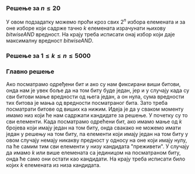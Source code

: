 ﻿### Решење за $n \le 20$
У овом подзадатку можемо проћи кроз свих $2^n$ избора елемената и за оне изборе који садрже тачно $k$ елемената израчунати њихову $bitwise AND$ вредност. На крају треба исписати онај избор који даје максималну вредност $bitwise AND$.
### Решење за $1 \le k \le n \le 5000$

### Главно решење
Ако посматрамо одређени бит и ако су нам фиксирани виши битови, онда нам је увек боље да на том биту буде један, јер и у случају када су сви битови мање вредности од њега један, а он нула, сума вредности тих битова је мања од вредности посматраног бита. Зато треба посматрати битове од виших ка нижим. Идеја је да у сваком моменту имамо низ који ће нам садржати кандидате за решење. У почетку су то сви елементи. Када посматрамо одрећени бит, ако имамо мање од $k$ бројева који имају један на том биту, онда свакако не можемо имати један у решењу на том биту, па елементи који имају један на том биту у овом случају немају никакву предност у односу на оне који имају нулу, па ће самим тим сви елементи у низу кандидата "преживети". У случају да имамо $k$ или више елемената са јединицом на посматраном биту, онда ће само они остати као кандидати. На крају треба исписати било којих $k$ елемената из низа кандидата.

